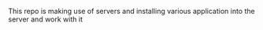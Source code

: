 This repo is making use of servers and installing various application into the server and work with it
